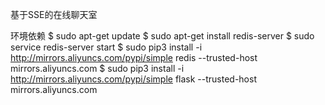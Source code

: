 基于SSE的在线聊天室

环境依赖
$ sudo apt-get update
$ sudo apt-get install redis-server
$ sudo service redis-server start
$ sudo pip3 install -i  http://mirrors.aliyuncs.com/pypi/simple redis --trusted-host mirrors.aliyuncs.com
$ sudo pip3 install -i  http://mirrors.aliyuncs.com/pypi/simple flask --trusted-host mirrors.aliyuncs.com
